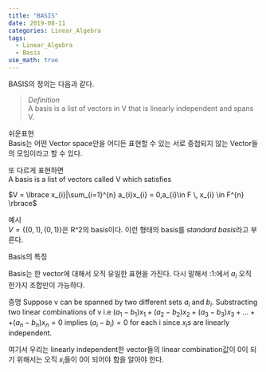 ```yaml
---
title: "BASIS"
date: 2019-08-11
categories: Linear_Algebra
tags:
  - Linear_Algebra
  - Basis
use_math: true
---
```

BASIS의 정의는 다음과 같다.
>*Definition*<br>
A basis is a list of vectors in V that is linearly independent and spans V.

쉬운표현<br>
Basis는 어떤 Vector space안을 어디든 표현할 수 있는 서로 중첩되지 않는 Vector들의 모임이라고 할 수 있다.

또 다르게 표현하면<br>
A basis is a list of vectors called V which satisfies

$V = \lbrace x_{i}|\sum_{i=1}^{n} a_{i}x_{i} = 0,a_{i}\in F \, x_{i} \in F^{n} \rbrace$


예시<br>
$V = \lbrace(0,1),(0,1)\rbrace$은 R^2의 basis이다. 이런 형태의 basis를  *standard basis*라고 부른다.

Basis의 특징

Basis는 한 vector에 대해서 오직 유일한 표현을 가진다.
다시 말해서 :1:에서 $a_{i}$ 오직 한가지 조합만이 가능하다.

증명
Suppose v can be spanned by two different sets ${a_{i}}$ and ${b_{i}}$.
Substracting two linear combinations of v
i.e $(a_{1}-b_{1})x_{1}+(a_{2}-b_{2})x_{2}+(a_{3}-b_{3})x_{3}+...++(a_{n}-b_{n})x_{n} = 0$
implies $(a_{i}-b_{i}) = 0$ for each i since $x_{i}s$ are linearly independent.

여기서 우리는 linearly independent한 vector들의 linear combination값이 0이 되기 위해서는 오직 $x_{i}$들이 0이 되어야 함을 알아야 한다.
